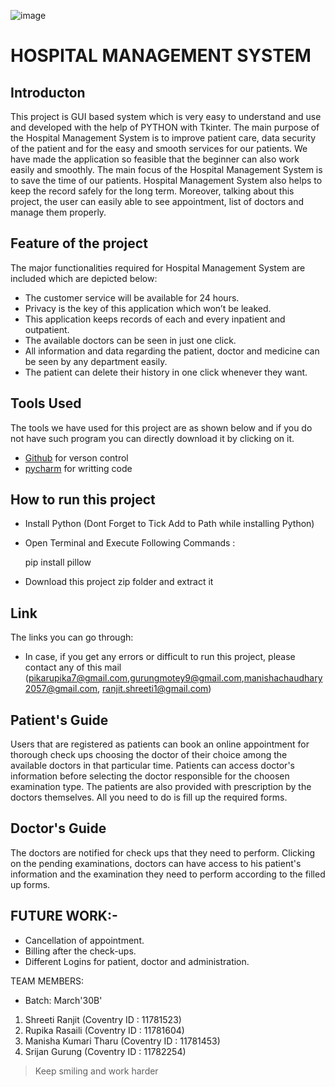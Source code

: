 

   ![image](https://user-images.githubusercontent.com/84695660/134925086-b0ffe1a0-0758-4b80-b9d3-a01507ec9f16.png)

# HOSPITAL MANAGEMENT SYSTEM

## Introducton
This project is GUI based system which is very easy to understand and use and developed with the help of PYTHON with Tkinter. The main purpose of the Hospital 
Management System is to improve patient care, data security of the patient and for the easy and smooth services for our patients. We have made the application 
so feasible that the beginner can also work easily and smoothly. The main focus of the Hospital Management System is to save the time of our patients. 
Hospital Management System also helps to keep the record safely for the long term. Moreover, talking about this project, the user can easily able to see
appointment, list of doctors and manage them properly. 

## Feature of the project

The major functionalities required for Hospital Management System are included which are depicted below:


-	The customer service will be available for 24 hours.
-  Privacy is the key of this application which won’t be leaked.
-	This application keeps records of each and every inpatient and outpatient.
-	The available doctors can be seen in just one click.
-	All information and data regarding the patient, doctor and medicine can be seen by any department easily.
-	The patient can delete their history in one click whenever they want.



## Tools Used

The tools we have used for this project are as shown below and if you do not have such program you can directly download it by clicking on it.

-  [Github](https://github.com) for verson control
-  [pycharm](https://www.jetbrains.com/pycharm/download/download-thanks.html?platform=windows) for writting code


## How to run this project 

- Install Python (Dont Forget to Tick Add to Path while installing Python)
- Open Terminal and Execute Following Commands :


  pip install pillow
  
- Download this project zip folder and extract it


## Link
The links you can go through:
- In case, if you get any errors or difficult to run this project, please contact any of this mail (pikarupika7@gmail.com,gurungmotey9@gmail.com,manishachaudhary2057@gmail.com, ranjit.shreeti1@gmail.com)
 
 
## Patient's Guide
Users that are registered as patients can book an online appointment for thorough check ups choosing the doctor of their choice among the available doctors in that 
particular time. Patients can access doctor's information before selecting the doctor responsible for the choosen examination type. The patients are also provided with 
prescription by the doctors themselves. All you need to do is fill up the required forms.


## Doctor's Guide
The doctors are notified for check ups that they need to perform. Clicking on the pending examinations, doctors can have access to his patient's information 
and the examination they need to perform according to the filled up forms.


## FUTURE WORK:-
- Cancellation of appointment.
- Billing after the check-ups.
- Different Logins for patient, doctor and administration.


TEAM MEMBERS:     
- Batch: March'30B'
1. Shreeti Ranjit (Coventry ID : 11781523)
2. Rupika Rasaili (Coventry ID : 11781604)
3. Manisha Kumari Tharu (Coventry ID : 11781453)
4. Srijan Gurung (Coventry ID : 11782254)


>Keep smiling and work harder
